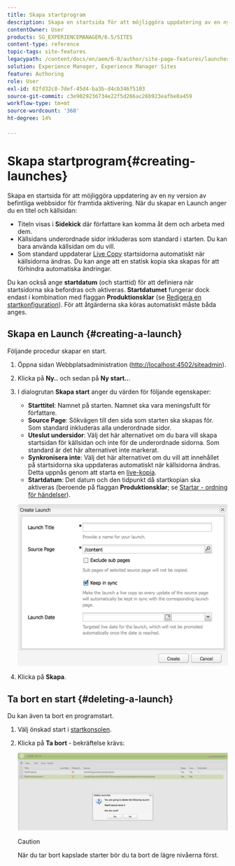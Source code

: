 ```yaml
---
title: Skapa startprogram
description: Skapa en startsida för att möjliggöra uppdatering av en ny version av befintliga webbsidor för framtida aktivering. När du skapar en Launch anger du en titel och källsidan.
contentOwner: User
products: SG_EXPERIENCEMANAGER/6.5/SITES
content-type: reference
topic-tags: site-features
legacypath: /content/docs/en/aem/6-0/author/site-page-features/launches
solution: Experience Manager, Experience Manager Sites
feature: Authoring
role: User
exl-id: 02fd32c8-7def-45d4-ba3b-d4cb346f5103
source-git-commit: c3e9029236734e22f5d266ac26b923eafbe0a459
workflow-type: tm+mt
source-wordcount: '368'
ht-degree: 14%

---
```


# Skapa startprogram{#creating-launches}

Skapa en startsida för att möjliggöra uppdatering av en ny version av befintliga webbsidor för framtida aktivering. När du skapar en Launch anger du en titel och källsidan:

* Titeln visas i **Sidekick** där författare kan komma åt dem och arbeta med dem.
* Källsidans underordnade sidor inkluderas som standard i starten. Du kan bara använda källsidan om du vill.
* Som standard uppdaterar [Live Copy](/help/sites-administering/msm.md) startsidorna automatiskt när källsidorna ändras. Du kan ange att en statisk kopia ska skapas för att förhindra automatiska ändringar.

Du kan också ange **startdatum** (och starttid) för att definiera när startsidorna ska befordras och aktiveras. **Startdatumet** fungerar dock endast i kombination med flaggan **Produktionsklar** (se [Redigera en startkonfiguration](/help/sites-classic-ui-authoring/classic-launches-editing.md#editing-a-launch-configuration)). För att åtgärderna ska köras automatiskt måste båda anges.

## Skapa en Launch {#creating-a-launch}

Följande procedur skapar en start.

1. Öppna sidan Webbplatsadministration ([http://localhost:4502/siteadmin](http://localhost:4502/siteadmin)).
1. Klicka på **Ny..** och sedan på **Ny start..**.
1. I dialogrutan **Skapa start** anger du värden för följande egenskaper:

   * **Starttitel**: Namnet på starten. Namnet ska vara meningsfullt för författare.
   * **Source Page**: Sökvägen till den sida som starten ska skapas för. Som standard inkluderas alla underordnade sidor.
   * **Uteslut undersidor**: Välj det här alternativet om du bara vill skapa startsidan för källsidan och inte för de underordnade sidorna. Som standard är det här alternativet inte markerat.
   * **Synkronisera inte**: Välj det här alternativet om du vill att innehållet på startsidorna ska uppdateras automatiskt när källsidorna ändras. Detta uppnås genom att starta en [live-kopia](/help/sites-administering/msm.md).
   * **Startdatum**: Det datum och den tidpunkt då startkopian ska aktiveras (beroende på flaggan **Produktionsklar**; se [Startar - ordning för händelser](/help/sites-authoring/launches.md#launches-the-order-of-events)).

   ![chlimage_1-99](assets/chlimage_1-99a.png)

1. Klicka på **Skapa**.

## Ta bort en start {#deleting-a-launch}

Du kan även ta bort en programstart.

1. Välj önskad start i [startkonsolen](/help/sites-classic-ui-authoring/classic-launches.md).
1. Klicka på **Ta bort** - bekräftelse krävs:

   ![chlimage_1-100](assets/chlimage_1-100a.png)

   >[!CAUTION]
   >
   >När du tar bort kapslade starter bör du ta bort de lägre nivåerna först.
